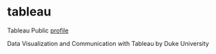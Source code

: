 # tableau

Tableau Public [profile](https://public.tableau.com/app/profile/iampramodyadav)

Data Visualization and Communication with Tableau by Duke University
